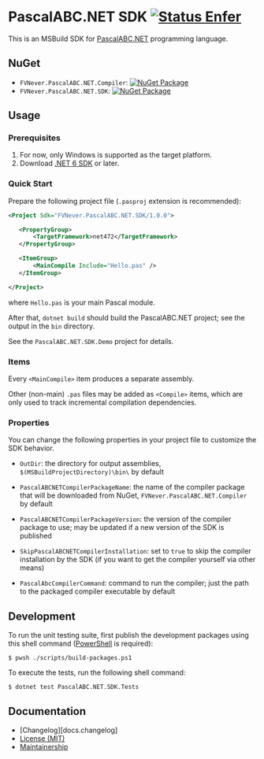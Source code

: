 PascalABC.NET SDK [![Status Enfer][status-enfer]][andivionian-status-classifier]
=================

This is an MSBuild SDK for [PascalABC.NET][pascalabc.net] programming language.

NuGet
-----

- `FVNever.PascalABC.NET.Compiler`: [![NuGet Package][nuget.compiler.badge]][nuget.compiler.package]
- `FVNever.PascalABC.NET.SDK`: [![NuGet Package][nuget.sdk.badge]][nuget.sdk.package]

Usage
-----

### Prerequisites

1. For now, only Windows is supported as the target platform.
2. Download [.NET 6 SDK][dotnet.sdk] or later.

### Quick Start

Prepare the following project file (`.pasproj` extension is recommended):

```xml
<Project Sdk="FVNever.PascalABC.NET.SDK/1.0.0">

   <PropertyGroup>
       <TargetFramework>net472</TargetFramework>
   </PropertyGroup>

   <ItemGroup>
       <MainCompile Include="Hello.pas" />
   </ItemGroup>

</Project>
```

where `Hello.pas` is your main Pascal module.

After that, `dotnet build` should build the PascalABC.NET project; see the output in the `bin` directory.

See the `PascalABC.NET.SDK.Demo` project for details.

### Items

Every `<MainCompile>` item produces a separate assembly.

Other (non-main) `.pas` files may be added as `<Compile>` items, which are only used to track incremental compilation dependencies.

### Properties

You can change the following properties in your project file to customize the SDK behavior.

- `OutDir`: the directory for output assemblies, `$(MSBuildProjectDirectory)\bin\` by default
- `PascalABCNETCompilerPackageName`: the name of the compiler package that will be downloaded from NuGet, `FVNever.PascalABC.NET.Compiler` by default
- `PascalABCNETCompilerPackageVersion`: the version of the compiler package to use; may be updated if a new version of the SDK is published
- `SkipPascalABCNETCompilerInstallation`: set to `true` to skip the compiler installation by the SDK (if you want to get the compiler yourself via other means)

- `PascalAbcCompilerCommand`: command to run the compiler; just the path to the packaged compiler executable by default

Development
-----------

To run the unit testing suite, first publish the development packages using this shell command ([PowerShell][powershell] is required):

```console
$ pwsh ./scripts/build-packages.ps1
```

To execute the tests, run the following shell command:

```console
$ dotnet test PascalABC.NET.SDK.Tests
```

Documentation
-------------

- [Changelog][docs.changelog]
- [License (MIT)][docs.license]
- [Maintainership][docs.maintainership]

[andivionian-status-classifier]: https://github.com/ForNeVeR/andivionian-status-classifier#status-enfer-
[docs.license]: LICENSE.md
[docs.maintainership]: MAINTAINERSHIP.md
[dotnet.changelog]: CHANGELOG.md
[dotnet.sdk]: https://dotnet.microsoft.com/en-us/download
[nuget.compiler.badge]: https://img.shields.io/nuget/v/FVNever.PascalABC.NET.Compiler
[nuget.compiler.package]: https://www.nuget.org/packages/FVNever.PascalABC.NET.Compiler/
[nuget.sdk.badge]: https://img.shields.io/nuget/v/FVNever.PascalABC.NET.SDK
[nuget.sdk.package]: https://www.nuget.org/packages/FVNever.PascalABC.NET.SDK/
[pascalabc.net.downloads]: http://pascalabc.net/en/download
[pascalabc.net]: http://pascalabc.net/en/
[powershell]: https://learn.microsoft.com/en-us/powershell/scripting/install/installing-powershell?view=powershell-7.2
[status-enfer]: https://img.shields.io/badge/status-enfer-orange.svg
